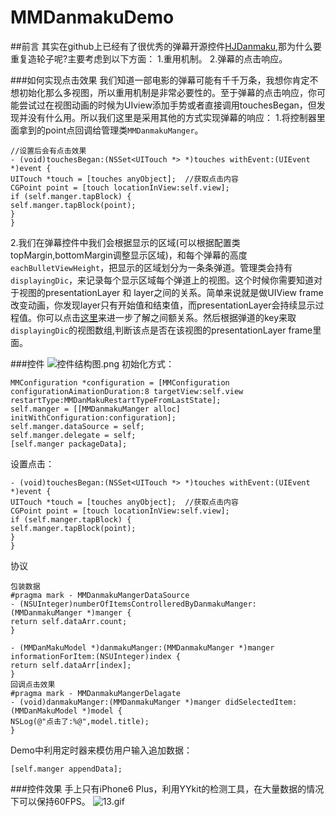 # MMDanmakuDemo
##前言
其实在github上已经有了很优秀的弹幕开源控件[HJDanmaku](https://github.com/panghaijiao/HJDanmakuDemo),那为什么要重复造轮子呢?主要考虑到以下方面：
1.重用机制。
2.弹幕的点击响应。

###如何实现点击效果
我们知道一部电影的弹幕可能有千千万条，我想你肯定不想初始化那么多视图，所以重用机制是非常必要性的。至于弹幕的点击响应，你可能尝试过在视图动画的时候为UIview添加手势或者直接调用touchesBegan，但发现并没有什么用。所以我们这里是采用其他的方式实现弹幕的响应：
1.将控制器里面拿到的point点回调给管理类`MMDanmakuManger`。
```
//设置后会有点击效果
- (void)touchesBegan:(NSSet<UITouch *> *)touches withEvent:(UIEvent *)event {
UITouch *touch = [touches anyObject];  //获取点击内容
CGPoint point = [touch locationInView:self.view];
if (self.manger.tapBlock) {
self.manger.tapBlock(point);
}
}
```
2.我们在弹幕控件中我们会根据显示的区域(可以根据配置类topMargin,bottomMargin调整显示区域)，和每个弹幕的高度`eachBulletViewHeight`，把显示的区域划分为一条条弹道。管理类会持有`displayingDic`，来记录每个显示区域每个弹道上的视图。这个时候你需要知道对于视图的presentationLayer 和 layer之间的关系。简单来说就是做UIView frame改变动画，你发现layer只有开始值和结束值，而presentationLayer会持续显示过程值。你可以点击[这里](http://www.jianshu.com/p/1efb0238c1dd)来进一步了解之间额关系。然后根据弹道的key来取`displayingDic`的视图数组,判断该点是否在该视图的presentationLayer frame里面。


###控件
![控件结构图.png](http://upload-images.jianshu.io/upload_images/307963-3715524d96791ae9.png?imageMogr2/auto-orient/strip%7CimageView2/2/w/1240)
初始化方式：
```
MMConfiguration *configuration = [MMConfiguration configurationAimationDuration:8 targetView:self.view restartType:MMDanMakuRestartTypeFromLastState];
self.manger = [[MMDanmakuManger alloc] initWithConfiguration:configuration];
self.manger.dataSource = self;
self.manger.delegate = self;
[self.manger packageData];
```
设置点击：
```
- (void)touchesBegan:(NSSet<UITouch *> *)touches withEvent:(UIEvent *)event {
UITouch *touch = [touches anyObject];  //获取点击内容
CGPoint point = [touch locationInView:self.view];
if (self.manger.tapBlock) {
self.manger.tapBlock(point);
}
}
```
协议
```
包装数据
#pragma mark - MMDanmakuMangerDataSource
- (NSUInteger)numberOfItemsControlleredByDanmakuManger:(MMDanmakuManger *)manger {
return self.dataArr.count;
}

- (MMDanMakuModel *)danmakuManger:(MMDanmakuManger *)manger informationForItem:(NSUInteger)index {
return self.dataArr[index];
}
回调点击效果
#pragma mark - MMDanmakuMangerDelagate
- (void)danmakuManger:(MMDanmakuManger *)manger didSelectedItem:(MMDanMakuModel *)model {
NSLog(@"点击了:%@",model.title);
}
```
Demo中利用定时器来模仿用户输入追加数据：
```
[self.manger appendData];
```
###控件效果
手上只有iPhone6 Plus，利用YYkit的检测工具，在大量数据的情况下可以保持60FPS。
![13.gif](http://upload-images.jianshu.io/upload_images/307963-0bd80e4175d9f925.gif?imageMogr2/auto-orient/strip)
